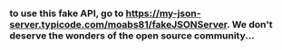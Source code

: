 ### to use this fake API, go to https://my-json-server.typicode.com/moabs81/fakeJSONServer. We don't deserve the wonders of the open source community...
